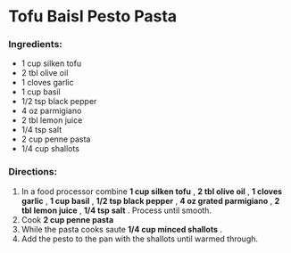 # Tofu Baisl Pesto Pasta 

### Ingredients: 
* 1 cup silken tofu
* 2 tbl olive oil
* 1 cloves garlic
* 1 cup basil
* 1/2 tsp black pepper
* 4 oz parmigiano
* 2 tbl lemon juice
* 1/4 tsp salt
* 2 cup penne pasta
* 1/4 cup shallots

### Directions: 
1. In a food processor combine **1 cup silken tofu** , **2 tbl olive oil** , **1 cloves garlic** , **1 cup basil** , **1/2 tsp black pepper** , **4 oz grated parmigiano** , **2 tbl lemon juice** , **1/4 tsp salt** . Process until smooth. 
2. Cook **2 cup penne pasta** 
3. While the pasta cooks saute **1/4 cup minced shallots** . 
4. Add the pesto to the pan with the shallots until warmed through. 

